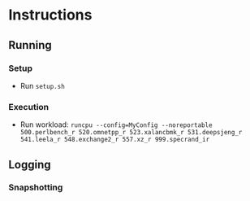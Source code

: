 # Instructions

## Running

### Setup
- Run `setup.sh`

### Execution
- Run workload: `runcpu --config=MyConfig --noreportable 500.perlbench_r 520.omnetpp_r 523.xalancbmk_r 531.deepsjeng_r 541.leela_r 548.exchange2_r 557.xz_r 999.specrand_ir`

## Logging

### Snapshotting
